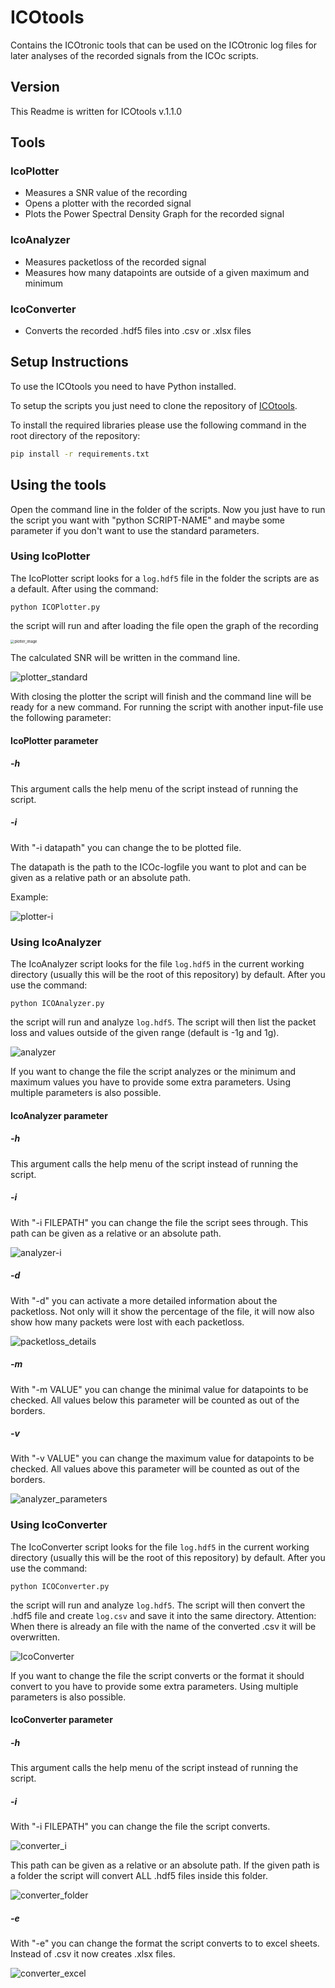 # ICOtools

Contains the ICOtronic tools that can be used on the ICOtronic log files for later analyses of the recorded signals from the ICOc scripts.

## Version

This Readme is written for ICOtools v.1.1.0

## Tools

### IcoPlotter

- Measures a SNR value of the recording
- Opens a plotter with the recorded signal
- Plots the Power Spectral Density Graph for the recorded signal

### IcoAnalyzer

- Measures packetloss of the recorded signal
- Measures how many datapoints are outside of a given maximum and minimum

### IcoConverter

- Converts the recorded .hdf5 files into .csv or .xlsx files

## Setup Instructions

To use the ICOtools you need to have Python installed.

To setup the scripts you just need to clone the repository of [ICOtools](https://github.com/MyTooliT/ICOtools).

To install the required libraries please use the following command in the root directory of the repository:

```sh
pip install -r requirements.txt
```

## Using the tools

Open the command line in the folder of the scripts. Now you just have to run the script you want with "python SCRIPT-NAME" and maybe some parameter if you don't want to use the standard parameters.

### Using IcoPlotter

The IcoPlotter script looks for a `log.hdf5` file in the folder the scripts are as a default. After using the command:

```
python ICOPlotter.py
```

the script will run and after loading the file open the graph of the recording

<img src="assets/plotter_image.png" alt="plotter_image" style="zoom:40%;" />

The calculated SNR will be written in the command line.

![plotter_standard](assets/plotter_standard.png)

With closing the plotter the script will finish and the command line will be ready for a new command. For running the script with another input-file use the following parameter:

#### IcoPlotter parameter

##### -h

This argument calls the help menu of the script instead of running the script.

##### -i

With "-i datapath" you can change the to be plotted file.

The datapath is the path to the ICOc-logfile you want to plot and can be given as a relative path or an absolute path.

Example:

![plotter-i](assets/plotter-i.png)

### Using IcoAnalyzer

The IcoAnalyzer script looks for the file `log.hdf5` in the current working directory (usually this will be the root of this repository) by default. After you use the command:

```
python ICOAnalyzer.py
```

the script will run and analyze `log.hdf5`. The script will then list the packet loss and values outside of the given range (default is -1g and 1g).

![analyzer](assets/analyzer.png)

If you want to change the file the script analyzes or the minimum and maximum values you have to provide some extra parameters. Using multiple parameters is also possible.

#### IcoAnalyzer parameter

##### -h

This argument calls the help menu of the script instead of running the script.

##### -i

With "-i FILEPATH" you can change the file the script sees through. This path can be given as a relative or an absolute path.

![analyzer-i](assets/analyzer-i.png)

##### -d

With "-d" you can activate a more detailed information about the packetloss. Not only will it show the percentage of the file, it will now also show how many packets were lost with each packetloss.

![packetloss_details](assets/packetlossdetails.png)

##### -m

With "-m VALUE" you can change the minimal value for datapoints to be checked. All values below this parameter will be counted as out of the borders.

##### -v

With "-v VALUE" you can change the maximum value for datapoints to be checked. All values above this parameter will be counted as out of the borders.

![analyzer_parameters](assets/analyzer_parameters.png)

### Using IcoConverter

The IcoConverter script looks for the file `log.hdf5` in the current working directory (usually this will be the root of this repository) by default. After you use the command:

```
python ICOConverter.py
```

the script will run and analyze `log.hdf5`. The script will then convert the .hdf5 file and create `log.csv` and save it into the same directory. Attention: When there is already an file with the name of the converted .csv it will be overwritten.

![IcoConverter](assets/IcoConverter.png)

If you want to change the file the script converts or the format it should convert to you have to provide some extra parameters. Using multiple parameters is also possible.

#### IcoConverter parameter

##### -h

This argument calls the help menu of the script instead of running the script.

##### -i

With "-i FILEPATH" you can change the file the script converts.

![converter_i](assets/converter_i.png)

This path can be given as a relative or an absolute path. If the given path is a folder the script will convert ALL .hdf5 files inside this folder.

![converter_folder](assets/converter_folder.png)

##### -e

With "-e" you can change the format the script converts to to excel sheets. Instead of .csv it now creates .xlsx files.

![converter_excel](assets/converter_excel.png)
